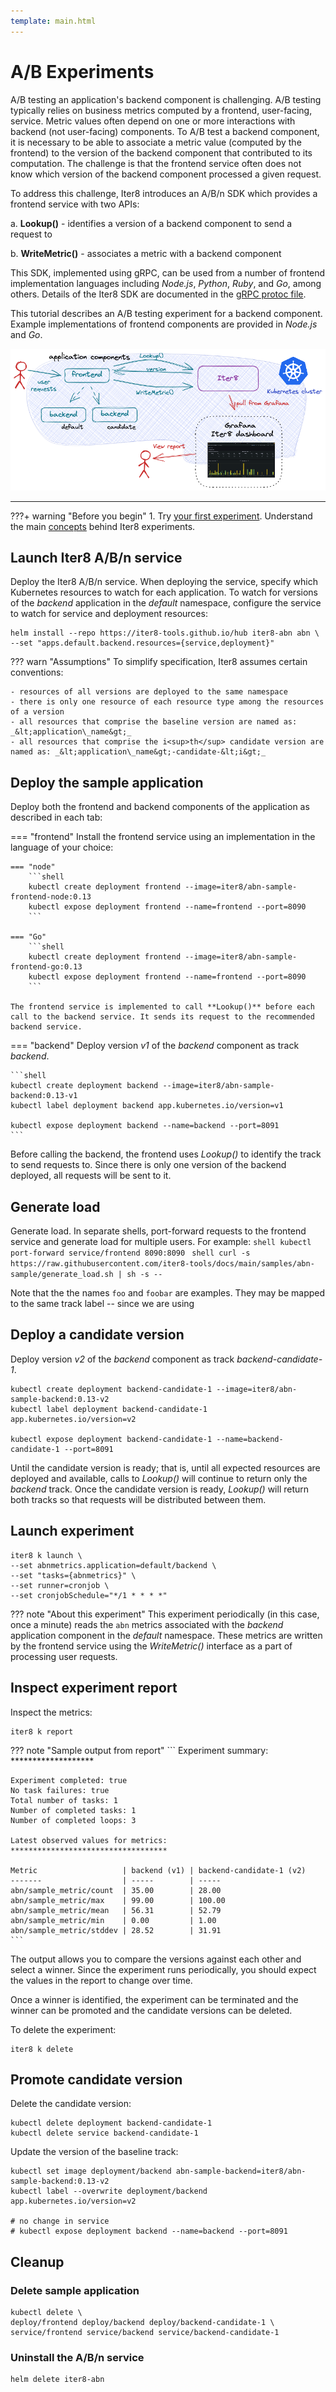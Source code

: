 ```yaml
---
template: main.html
---
```


# A/B Experiments

A/B testing an application's backend component is challenging.
A/B testing typically relies on business metrics computed by a frontend, user-facing, service.
Metric values often depend on one or more interactions with backend (not user-facing) components.
To A/B test a backend component, it is necessary to be able to associate a metric value (computed by the frontend) to the version of the backend component that contributed to its computation.
The challenge is that the frontend service often does not know which version of the backend component processed a given request.

To address this challenge, Iter8 introduces an A/B/n SDK which provides a frontend service with two APIs:

a. **Lookup()** - identifies a version of a backend component to send a request to

b. **WriteMetric()** - associates a metric with a backend component

This SDK, implemented using gRPC, can be used from a number of frontend implementation languages including *Node.js*, *Python*, *Ruby*, and *Go*, among others. Details of the Iter8 SDK are documented in the [gRPC protoc file](https://github.com/iter8-tools/iter8/blob/v0.13.0/abn/grpc/abn.proto).

This tutorial describes an A/B testing experiment for a backend component.
Example implementations of frontend components are provided in *Node.js* and *Go*.

<p align='center'>
<img alt-text="A/B/n experiment" src="../images/abn.png" />
</p>

***

???+ warning "Before you begin"
    1. Try [your first experiment](../../getting-started/your-first-experiment.md). Understand the main [concepts](../../getting-started/concepts.md) behind Iter8 experiments.
 
## Launch Iter8 A/B/n service

Deploy the Iter8 A/B/n service. When deploying the service, specify which Kubernetes resources to watch for each application. To watch for versions of the *backend* application in the *default* namespace, configure the service to watch for service and deployment resources:

```shell
helm install --repo https://iter8-tools.github.io/hub iter8-abn abn \
--set "apps.default.backend.resources={service,deployment}"
```

??? warn "Assumptions"
    To simplify specification, Iter8 assumes certain conventions:

    - resources of all versions are deployed to the same namespace
    - there is only one resource of each resource type among the resources of a version
    - all resources that comprise the baseline version are named as: _&lt;application\_name&gt;_
    - all resources that comprise the i<sup>th</sup> candidate version are named as: _&lt;application\_name&gt;-candidate-&lt;i&gt;_

## Deploy the sample application

Deploy both the frontend and backend components of the application as described in each tab:

=== "frontend"
    Install the frontend service using an implementation in the language of your choice:

    === "node"
        ```shell
        kubectl create deployment frontend --image=iter8/abn-sample-frontend-node:0.13
        kubectl expose deployment frontend --name=frontend --port=8090
        ```

    === "Go"
        ```shell
        kubectl create deployment frontend --image=iter8/abn-sample-frontend-go:0.13
        kubectl expose deployment frontend --name=frontend --port=8090
        ```
    
    The frontend service is implemented to call **Lookup()** before each call to the backend service. It sends its request to the recommended backend service.

=== "backend"
    Deploy version *v1* of the *backend* component as track *backend*.

    ```shell
    kubectl create deployment backend --image=iter8/abn-sample-backend:0.13-v1
    kubectl label deployment backend app.kubernetes.io/version=v1

    kubectl expose deployment backend --name=backend --port=8091
    ```

Before calling the backend, the frontend uses *Lookup()* to identify the track to send requests to. Since there is only one version of the backend deployed, all requests will be sent to it.

## Generate load

Generate load. In separate shells, port-forward requests to the frontend service and generate load for multiple users.  For example:
    ```shell
    kubectl port-forward service/frontend 8090:8090
    ```
    ```shell
    curl -s https://raw.githubusercontent.com/iter8-tools/docs/main/samples/abn-sample/generate_load.sh | sh -s --
    ```

Note that the the names `foo` and `foobar` are examples. They may be mapped to the same track label -- since we are using 

## Deploy a candidate version

Deploy version *v2* of the *backend* component as track *backend-candidate-1*.

```shell
kubectl create deployment backend-candidate-1 --image=iter8/abn-sample-backend:0.13-v2
kubectl label deployment backend-candidate-1 app.kubernetes.io/version=v2

kubectl expose deployment backend-candidate-1 --name=backend-candidate-1 --port=8091
```

Until the candidate version is ready; that is, until all expected resources are deployed and available, calls to *Lookup()* will continue to return only the *backend* track.
Once the candidate version is ready, *Lookup()* will return both tracks so that requests will be distributed between them.

## Launch experiment

```shell
iter8 k launch \
--set abnmetrics.application=default/backend \
--set "tasks={abnmetrics}" \
--set runner=cronjob \
--set cronjobSchedule="*/1 * * * *"
```

??? note "About this experiment"
    This experiment periodically (in this case, once a minute) reads the `abn` metrics associated with the *backend* application component in the *default* namespace. These metrics are written by the frontend service using the *WriteMetric()* interface as a part of processing user requests.

## Inspect experiment report

Inspect the metrics:

```shell
iter8 k report
```

??? note "Sample output from report"
    ```
    Experiment summary:
    *******************

    Experiment completed: true
    No task failures: true
    Total number of tasks: 1
    Number of completed tasks: 1
    Number of completed loops: 3

    Latest observed values for metrics:
    ***********************************

    Metric                   | backend (v1) | backend-candidate-1 (v2)
    -------                  | -----        | -----
    abn/sample_metric/count  | 35.00        | 28.00
    abn/sample_metric/max    | 99.00        | 100.00
    abn/sample_metric/mean   | 56.31        | 52.79
    abn/sample_metric/min    | 0.00         | 1.00
    abn/sample_metric/stddev | 28.52        | 31.91
    ```
The output allows you to compare the versions against each other and select a winner. Since the experiment runs periodically, you should expect the values in the report to change over time.

Once a winner is identified, the experiment can be terminated and the winner can be promoted and the candidate versions can be deleted.

To delete the experiment:

```shell
iter8 k delete
```

## Promote candidate version

Delete the candidate version:

```shell
kubectl delete deployment backend-candidate-1 
kubectl delete service backend-candidate-1
```

Update the version of the baseline track:

```shell
kubectl set image deployment/backend abn-sample-backend=iter8/abn-sample-backend:0.13-v2
kubectl label --overwrite deployment/backend app.kubernetes.io/version=v2

# no change in service
# kubectl expose deployment backend --name=backend --port=8091
```

## Cleanup

### Delete sample application

```shell
kubectl delete \
deploy/frontend deploy/backend deploy/backend-candidate-1 \
service/frontend service/backend service/backend-candidate-1
```

### Uninstall the A/B/n service

```shell
helm delete iter8-abn
```
